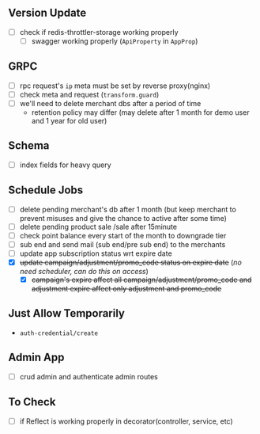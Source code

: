 ## Version Update

- [ ] check if redis-throttler-storage working properly
    - [ ] swagger working properly (`ApiProperty` in `AppProp`)

## GRPC

- [ ] rpc request's `ip` meta must be set by reverse proxy(nginx)
- [ ] check meta and request (`transform.guard`)
- [ ] we'll need to delete merchant dbs after a period of time
    - retention policy may differ (may delete after 1 month for demo user and 1 year for old user)

## Schema

- [ ] index fields for heavy query

## Schedule Jobs

- [ ] delete pending merchant's db after 1 month (but keep merchant to prevent misuses and give the chance to active
  after some time)
- [ ] delete pending product sale /sale after 15minute
- [ ] check point balance every start of the month to downgrade tier
- [ ] sub end and send mail (sub end/pre sub end) to the merchants
- [ ] update app subscription status wrt expire date
- [x] ~~update campaign/adjustment/promo_code status on expire date~~ (_no need scheduler, can do this on access_)
    - [x] ~~campaign's expire affect all campaign/adjustment/promo_code and adjustment expire affect only
      adjustment and promo_code~~

## Just Allow Temporarily

- `auth-credential/create`

## Admin App

- [ ] crud admin and authenticate admin routes

## To Check

- [ ] if Reflect is working properly in decorator(controller, service, etc)